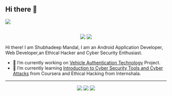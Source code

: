 ## Hi there 👋

<a href="https://shubhadeepmandal394.netlify.app"><img src="https://github.com/shubhadeepmandal394/shubhadeepmandal394/blob/master/banner.jpg"></a>


<p align ="center">
<br>
    <a href="https://github.com/shubhadeepmandal394"><img src="https://img.shields.io/badge/Welcome-😃-ff69b4"></a>
    <a href="https://www.linkedin.com/in/shubhadeepmandal394/"><img src="https://img.shields.io/badge/Shubhadeep%20Mandal-LinkedIn-blue"></a>
<br>
</p>

Hi there! I am Shubhadeep Mandal, I am an Android Application Developer, Web Developer,an Ethical Hacker and Cyber Security Enthusiast.
- 🔭 I’m currently working on [Vehicle Authentication Technology](https://github.com/shubhadeepmandal394/vehicle-authentication) Project.
- 🌱 I’m currently learning [Introduction to Cyber Security Tools and Cyber Attacks](https://www.coursera.org/user/3ab0ba756fb4a2f2b6e1975d3017d09a) from Coursera and Ethical Hacking from Internshala.

<hr>
<p align ="center">
    <a href="https://shubhadeepmandal394.netlify.app/#contact"><img src="https://img.shields.io/badge/Shubhadeep%20Mandal-Contact%20Me-green"></a>
    <a href="https://www.freelancer.com/hireme/ImShubhadeep394"><img src="https://img.shields.io/badge/Shubhadeep%20Mandal-Hire%20Me-orange"></a>
    <a href="https://paypal.me/shubhadeepmandal394?locale.x=en_GB"><img src="https://img.shields.io/badge/Shubhadeep%20Mandal-Support%20Me-blueviolet"></a>
<br>
</p>

<!--
**shubhadeepmandal394/shubhadeepmandal394** is a ✨ _special_ ✨ repository because its `README.md` (this file) appears on your GitHub profile.

Here are some ideas to get you started:

- 🔭 I’m currently working on ...
- 🌱 I’m currently learning ...
- 👯 I’m looking to collaborate on ...
- 🤔 I’m looking for help with ...
- 💬 Ask me about ...
- 📫 How to reach me: ...
- 😄 Pronouns: ...
- ⚡ Fun fact: ...
-->
